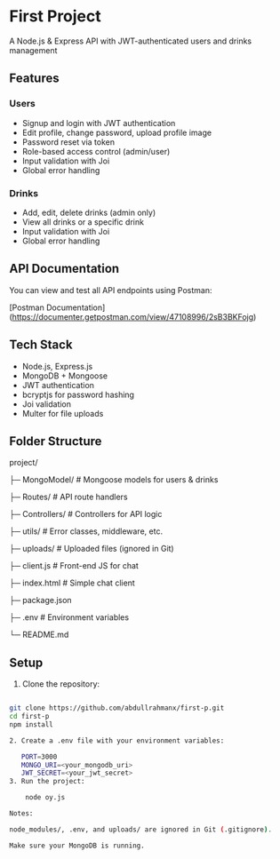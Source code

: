 # First Project

A Node.js & Express API with JWT-authenticated users and drinks management

## Features

### Users
- Signup and login with JWT authentication
- Edit profile, change password, upload profile image
- Password reset via token
- Role-based access control (admin/user)
- Input validation with Joi
- Global error handling

### Drinks
- Add, edit, delete drinks (admin only)
- View all drinks or a specific drink
- Input validation with Joi
- Global error handling

## API Documentation

You can view and test all API endpoints using Postman:

[Postman Documentation] (https://documenter.getpostman.com/view/47108996/2sB3BKFojg)

## Tech Stack
- Node.js, Express.js
- MongoDB + Mongoose
- JWT authentication
- bcryptjs for password hashing
- Joi validation
- Multer for file uploads

## Folder Structure

project/

├─ MongoModel/ # Mongoose models for users & drinks

├─ Routes/ # API route handlers

├─ Controllers/ # Controllers for API logic

├─ utils/ # Error classes, middleware, etc.

├─ uploads/ # Uploaded files (ignored in Git)

├─ client.js # Front-end JS for chat

├─ index.html # Simple chat client

├─ package.json

├─ .env # Environment variables

└─ README.md



## Setup

1. Clone the repository:
```bash

git clone https://github.com/abdullrahmanx/first-p.git
cd first-p
npm install

2. Create a .env file with your environment variables:

   PORT=3000
   MONGO_URI=<your_mongodb_uri>
   JWT_SECRET=<your_jwt_secret>
3. Run the project:

    node oy.js

Notes: 

node_modules/, .env, and uploads/ are ignored in Git (.gitignore).

Make sure your MongoDB is running.





